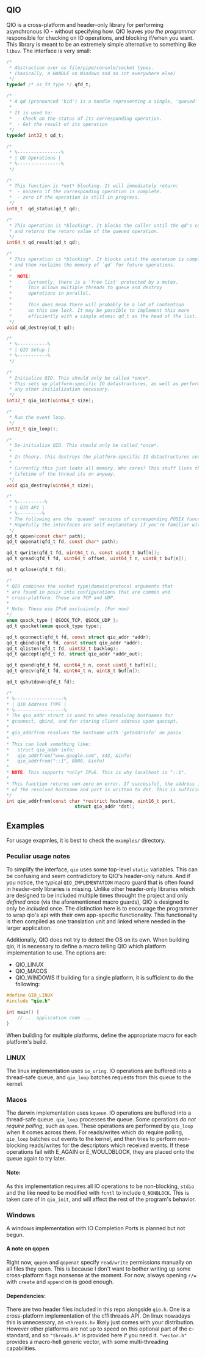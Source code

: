 ## QIO
QIO is a cross-platform and header-only library for performing asynchronous IO - without specifying how.
QIO leaves *you the programmer* responsible for checking on IO operations, and blocking if/when you want.
This library is meant to be an extremely simple alternative to something like `libuv`.
The interface is very small:
```c
/*
 * Abstraction over os file/pipe/console/socket types.
 * (basically, a HANDLE on Windows and an int everywhere else)
 */
typedef /* os_fd_type */ qfd_t;

/*
 * A qd (pronounced 'kid') is a handle representing a single, 'queued' IO operation.
 *
 * It is used to:
 *  - Check on the status of its corresponding operation.
 *  - Get the result of its operation
 */
typedef int32_t qd_t;

/*
 * %----------------%
 * | QD Operations |
 * %----------------%
 */

/*
 * This function is *not* blocking. It will immediately return:
 *  - nonzero if the corresponding operation is complete.
 *  - zero if the operation is still in progress.
 */
int8_t  qd_status(qd_t qd);

/*
 * This operation is *blocking*. It blocks the caller until the qd's corresponding operation is complete,
 * and returns the return value of the queued operation.
 */
int64_t qd_result(qd_t qd);

/*
 * This operation is *blocking*. It blocks until the operation is complete - 
 * and then reclaims the memory of `qd` for future operations.
 * 
 *  NOTE:
 *      Currently, there is a 'free list' protected by a mutex.
 *      This allows multiple threads to queue and destroy
 *      operations in parallel.
 *
 *      This does mean there will probably be a lot of contention
 *      on this one lock. It may be possible to implement this more
 *      efficiently with a single atomic qd_t as the head of the list.
 */
void qd_destroy(qd_t qd);

/*
 * %-----------%
 * | QIO Setup |
 * %-----------%
 */

/*
 * Initialize QIO. This should only be called *once*.
 * This sets up platform-specific IO datastructures, as well as performing
 * any other initialization necessary.
 */
int32_t qio_init(uint64_t size);

/*
 * Run the event loop.
 */
int32_t qio_loop();

/*
 * De-initialize QIO. This should only be called *once*.
 *
 * In theory, this destroys the platform-specific IO datastructures setup by qio_init.
 * 
 * Currently this just leaks all memory. Who cares? This stuff lives the whole
 * lifetime of the thread its on anyway.
 */
void qio_destroy(uint64_t size);

/* 
 * %----------%
 * | QIO API |
 * %---------%
 * The following are the 'queued' versions of corresponding POSIX functions.
 * Hopefully the interfaces are self explanatory if you're familiar with POSIX.
 */
qd_t qopen(const char* path);
qd_t qopenat(qfd_t fd, const char* path);

qd_t qwrite(qfd_t fd, uint64_t n, const uint8_t buf[n]);
qd_t qread(qfd_t fd, uint64_t offset, uint64_t n, uint8_t buf[n]);

qd_t qclose(qfd_t fd);

/*
* QIO combines the socket type\domain\protocol arguments that
* are found in posix into configurations that are common and
* cross-platform. These are TCP and UDP.
*
* Note: These use IPv6 exclusively. (For now)
*/
enum qsock_type { QSOCK_TCP, QSOCK_UDP };
qd_t qsocket(enum qsock_type type);

qd_t qconnect(qfd_t fd, const struct qio_addr *addr);
qd_t qbind(qfd_t fd, const struct qio_addr *addr);
qd_t qlisten(qfd_t fd, uint32_t backlog);
qd_t qaccept(qfd_t fd, struct qio_addr *addr_out);

qd_t qsend(qfd_t fd, uint64_t n, const uint8_t buf[n]);
qd_t qrecv(qfd_t fd, uint64_t n, uint8_t buf[n]);

qd_t qshutdown(qfd_t fd);

/*
* %------------------%
* | QIO Address TYPE |
* %------------------%
* The qio_addr struct is used to when resolving hostnames for
* qconnect, qbind, and for storing client address upon qaccept.
*
* qio_addrfrom resolves the hostname with 'getaddrinfo' on posix.
*
* This can look something like:
*   struct qio_addr info;
*   qio_addrfrom("www.google.com", 443, &info)
*   qio_addrfrom("::1", 8080, &info)
*
* NOTE: This supports *only* IPv6. This is why localhost is "::1".
*
* This function returns non-zero on error. If successful, the address information
* of the resolved hostname and port is written to dst. This is sufficient for qconnect and qbind.
*/
int qio_addrfrom(const char *restrict hostname, uint16_t port,
                         struct qio_addr *dst);
```
## Examples
For usage exapmles, it is best to check the `examples/` directory.
### Peculiar usage notes
To simplify the interface, `qio` uses some top-level `static` variables.
This can be confusing and seem contradictory to QIO's header-only nature. And if you notice,
the typical `QIO_IMPLEMENTATION` macro guard that is often found in header-only libraries is missing.
Unlike other header-only libraries which are designed to be included multiple times throught the project
and only *defined* once (via the aforementioned macro guards), QIO is designed to only be *included* once.
The distinction here is to encourage the programmer to wrap qio's api with their own app-specific functionality.
This functionality is then compiled as one translation unit and linked where needed in the larger application.

Additionally, QIO does not try to detect the OS on its own. When building qio, it is necessary to define a macro
telling QIO which platform implementation to use. The options are:
- QIO_LINUX
- QIO_MACOS
- QIO_WINDOWS
If building for a single platform, it is sufficient to do the following:
```c
#define QIO_LINUX
#include "qio.h"

int main() {
    // ... application code ...
}
```
When building for multiple platforms, define the appropriate macro for each platform's build.
### LINUX
The linux implementation uses `io_uring`. IO operations are buffered into a thread-safe queue, and `qio_loop` batches requests from this queue to the kernel.
### Macos
The darwin implementation uses `kqueue`. IO operations are buffered into a thread-safe queue. `qio_loop` processes the queue. Some operations *do not require polling*, such as `open`.
These operations are performed by `qio_loop` when it comes across them. For reads/writes which do require polling, `qio_loop` batches out events to the kernel, and then tries to perform
non-blocking reads/writes for the descriptors which received events. If these operations fail with E_AGAIN or E_WOULDBLOCK, they are placed onto the queue again to try later.
#### Note:
As this implementation requires all IO operations to be non-blocking, `stdio` and the like need to be modified with `fcntl` to include `O_NONBLOCK`. This is taken care of in `qio_init`,
and will affect the rest of the program's behavior.
### Windows
A windows implementation with IO Completion Ports is planned but not begun.
#### A note on qopen
Right now, `qopen` and `qopenat` specify `read/write` permissions manually
on all files they open. This is because I don't want to bother writing up some
cross-platform flags nonsense at the moment. For now, always opening `r/w` with `create` and `append` on is good enough.
#### Dependencies:
There are two header files included in this repo alongside `qio.h`. One is a cross-platform implementation of the c11 threads API. On linux nowadays
this is unnecessary, as `<threads.h>` likely just comes with your distribution. However other platforms are not up to speed on this optional part of the 
c-standard, and so `"threads.h"` is provided here if you need it. `"vector.h"` provides a macro-hell generic vector, with some multi-threading capabilities.
